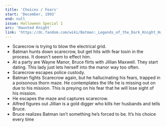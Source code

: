 ```yaml
---
title: 'Choices / Fears'
start: 'December, 1993'
end: null
issue: Halloween Special 1
arc: 'Haunted Knight'
link: 'https://dc.fandom.com/wiki/Batman:_Legends_of_the_Dark_Knight_Halloween_Special_Vol_1_1'
---
```


- Scarecrow is trying to blow the electrical grid.
- Batman hunts down scarecrow, but get hits with fear toxin in the process. It doesn't seem to effect him.
- At a party are Wayne Manor, Bruce flirts with Jillian Maxwell. They start dating. This lady just lets herself into the manor way too often.
- Scarecrow escapes police custody.
- Batman fights Scarecrow again, but he hallucinating his fears, trapped in a poisonous thorn maze. He contemplates the life he is missing out on due to his mission. This is preying on his fear that he will lose sight of his mission.
- He escapes the maze and captures scarecrow.
- Alfred figures out Jillian is a gold digger who kills her husbands and tells Bruce.
- Bruce realizes Batman isn’t something he’s forced to be. It’s his choice every time
